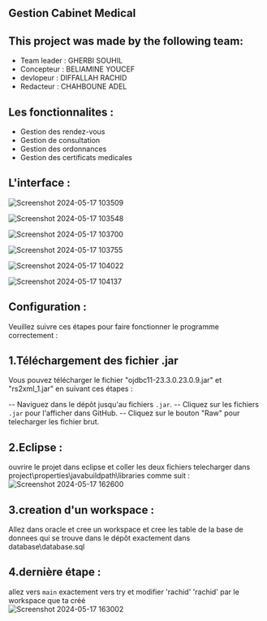 ## Gestion Cabinet Medical

## This project was made by the following team:

- Team leader : GHERBI SOUHIL 
- Concepteur : BELIAMINE YOUCEF 
- devlopeur : DIFFALLAH RACHID 
- Redacteur : CHAHBOUNE ADEL

## Les fonctionnalites :

- Gestion des rendez-vous 
- Gestion de consultation 
- Gestion des ordonnances 
- Gestion des certificats medicales

## L'interface : 
![Screenshot 2024-05-17 103509](https://github.com/souhilgh/Gestion-Cabinet-Medical-/assets/118906589/2b93f446-2949-4cfb-bc8c-131fc18cc5d8)

![Screenshot 2024-05-17 103548](https://github.com/souhilgh/Gestion-Cabinet-Medical-/assets/118906589/f48e25de-a6fd-46a5-877c-e09c8e681697)

![Screenshot 2024-05-17 103700](https://github.com/souhilgh/Gestion-Cabinet-Medical-/assets/118906589/39ed1bd1-24ea-451c-a786-90386b3affe8)

![Screenshot 2024-05-17 103755](https://github.com/souhilgh/Gestion-Cabinet-Medical-/assets/118906589/5a7dae11-59af-4467-8f7c-6545ce7af1f9)

![Screenshot 2024-05-17 104022](https://github.com/souhilgh/Gestion-Cabinet-Medical-/assets/118906589/c9198302-9c70-43cc-9014-e441408be50e)

![Screenshot 2024-05-17 104137](https://github.com/souhilgh/Gestion-Cabinet-Medical-/assets/118906589/57349cf4-922a-4d3e-8dd5-340f2784e28e)

## Configuration :
Veuillez suivre ces étapes pour faire fonctionner le programme correctement :

## 1.Téléchargement des fichier .jar
Vous pouvez télécharger le fichier "ojdbc11-23.3.0.23.0.9.jar" et "rs2xml_1.jar" en suivant ces étapes :

-- Naviguez dans le dépôt jusqu'au fichiers `.jar`.
-- Cliquez sur les fichiers `.jar` pour l'afficher dans GitHub.
-- Cliquez sur le bouton "Raw" pour telecharger les fichier brut.

## 2.Eclipse :
ouvrire le projet dans eclipse et coller les deux fichiers telecharger dans project\properties\javabuildpath\libraries comme suit :
![Screenshot 2024-05-17 162600](https://github.com/souhilgh/Gestion-Cabinet-Medical-/assets/118906589/16edb9c6-a781-4969-b9f7-63b3767cabbd)

## 3.creation d'un workspace :
Allez dans oracle et cree un workspace et cree les table de la base de donnees qui se trouve dans le dépôt exactement dans database\database.sql

## 4.dernière étape :
allez vers `main` exactement vers try et modifier 'rachid' 'rachid' par le workspace que ta créé  
![Screenshot 2024-05-17 163002](https://github.com/souhilgh/Gestion-Cabinet-Medical-/assets/118906589/6267769f-1d47-4113-8b13-f3770c58cb81)



